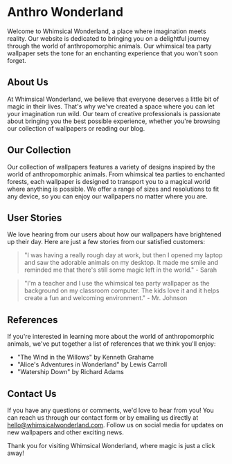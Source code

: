 <!--font:Lobster-->

# Anthro Wonderland

Welcome to Whimsical Wonderland, a place where imagination meets reality. Our website is dedicated to bringing you on a delightful journey through the world of anthropomorphic animals. Our whimsical tea party wallpaper sets the tone for an enchanting experience that you won't soon forget.

## About Us

At Whimsical Wonderland, we believe that everyone deserves a little bit of magic in their lives. That's why we've created a space where you can let your imagination run wild. Our team of creative professionals is passionate about bringing you the best possible experience, whether you're browsing our collection of wallpapers or reading our blog.

## Our Collection

Our collection of wallpapers features a variety of designs inspired by the world of anthropomorphic animals. From whimsical tea parties to enchanted forests, each wallpaper is designed to transport you to a magical world where anything is possible. We offer a range of sizes and resolutions to fit any device, so you can enjoy our wallpapers no matter where you are.

## User Stories

We love hearing from our users about how our wallpapers have brightened up their day. Here are just a few stories from our satisfied customers:

> "I was having a really rough day at work, but then I opened my laptop and saw the adorable animals on my desktop. It made me smile and reminded me that there's still some magic left in the world." - Sarah

> "I'm a teacher and I use the whimsical tea party wallpaper as the background on my classroom computer. The kids love it and it helps create a fun and welcoming environment." - Mr. Johnson

## References

If you're interested in learning more about the world of anthropomorphic animals, we've put together a list of references that we think you'll enjoy:

- "The Wind in the Willows" by Kenneth Grahame
- "Alice's Adventures in Wonderland" by Lewis Carroll
- "Watership Down" by Richard Adams

## Contact Us

If you have any questions or comments, we'd love to hear from you! You can reach us through our contact form or by emailing us directly at hello@whimsicalwonderland.com. Follow us on social media for updates on new wallpapers and other exciting news.

Thank you for visiting Whimsical Wonderland, where magic is just a click away!

<!--

Write me content for website with wallpaper which alt text is:

"A whimsical tea party with anthropomorphic animals"

The name/title of the page should not be 1:1 copy of the alt text but rather a real content of the website which is using this wallpaper.

- Use markdown format 
- Start with heading
- Heading should be short and concise
- The content should look like a real website 
- The website should not be about the wallpaper, wallpaper is just a related background
- Heading should be contain work "wallpaper" or "background"
- Include real sections like references, contact, user stories, etc. use things relevant to the page purpose.
- Feel free to use structure like headings, bullets, numbering, blockquotes, paragraphs, horizontal lines, etc.
- You can use formatting like bold or _italic_
- You can include UTF-8 emojis
- Links should be only #hash anchors (and you can refer to the document itself)
- Do not include images


---


# Whimsical Wonderland: A Delightful Journey Through the World of Anthropomorphic Animals

Welcome to Whimsical Wonderland, a place where imagination meets reality. Our website is dedicated to bringing you on a delightful journey through the world of anthropomorphic animals. Our whimsical tea party wallpaper sets the tone for an enchanting experience that you won't soon forget.

## About Us

At Whimsical Wonderland, we believe that everyone deserves a little bit of magic in their lives. That's why we've created a space where you can let your imagination run wild. Our team of creative professionals is passionate about bringing you the best possible experience, whether you're browsing our collection of wallpapers or reading our blog.

## Our Collection

Our collection of wallpapers features a variety of designs inspired by the world of anthropomorphic animals. From whimsical tea parties to enchanted forests, each wallpaper is designed to transport you to a magical world where anything is possible. We offer a range of sizes and resolutions to fit any device, so you can enjoy our wallpapers no matter where you are.

## User Stories

We love hearing from our users about how our wallpapers have brightened up their day. Here are just a few stories from our satisfied customers:

> "I was having a really rough day at work, but then I opened my laptop and saw the adorable animals on my desktop. It made me smile and reminded me that there's still some magic left in the world." - Sarah

> "I'm a teacher and I use the whimsical tea party wallpaper as the background on my classroom computer. The kids love it and it helps create a fun and welcoming environment." - Mr. Johnson

## References

If you're interested in learning more about the world of anthropomorphic animals, we've put together a list of references that we think you'll enjoy:

- "The Wind in the Willows" by Kenneth Grahame
- "Alice's Adventures in Wonderland" by Lewis Carroll
- "Watership Down" by Richard Adams

## Contact Us

If you have any questions or comments, we'd love to hear from you! You can reach us through our contact form or by emailing us directly at hello@whimsicalwonderland.com. Follow us on social media for updates on new wallpapers and other exciting news.

Thank you for visiting Whimsical Wonderland, where magic is just a click away!

-->
